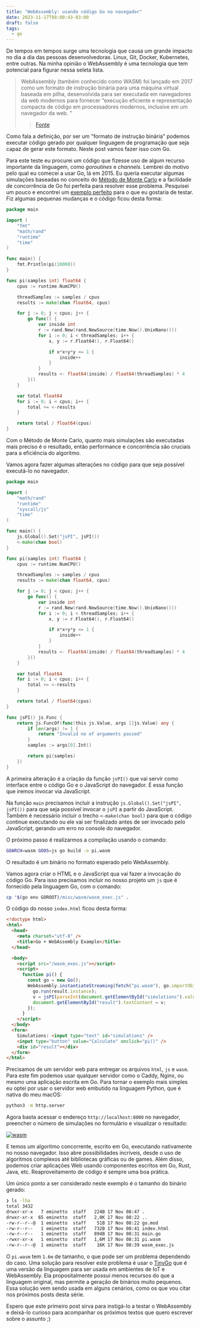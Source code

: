 ```yaml
---
title: "WebAssembly: usando código Go no navegador"
date: 2023-11-17T08:00:43-03:00
draft: false
tags:
  - go
---
```


De tempos em tempos surge uma tecnologia que causa um grande impacto no dia a dia das pessoas desenvolvedoras. Linux, Git, Docker, Kubernetes, entre outras. Na minha opinião o WebAssembly é uma tecnologia que tem potencial para figurar nessa seleta lista.

> WebAssembly (também conhecido como WASM) foi lançado em 2017 como um formato de instrução binária para uma máquina virtual baseada em pilha, desenvolvida para ser executada em navegadores da web modernos para fornecer “execução eficiente e representação compacta de código em processadores modernos, inclusive em um navegador da web. ”
>
> > [Fonte](https://thenewstack.io/webassembly/what-is-webassembly-and-why-do-you-need-it/)

Como fala a definição, por ser um "formato de instrução binária" podemos executar código gerado por qualquer linguagem de programação que seja capaz de gerar este formato. Neste post vamos fazer isso com Go.

Para este teste eu procurei um código que fizesse uso de algum recurso importante da linguagem, como _goroutines_ e _channels_. Lembrei do motivo pelo qual eu comecei a usar Go, lá em 2015. Eu queria executar algumas simulações baseadas no conceito do [Método de Monte Carlo](https://en.wikipedia.org/wiki/Monte_Carlo_method) e a facilidade de concorrência de Go foi perfeita para resolver esse problema. Pesquisei um pouco e encontrei um [exemplo perfeito](https://www.soroushjp.com/2015/02/07/go-concurrency-is-not-parallelism-real-world-lessons-with-monte-carlo-simulations/) para o que eu gostaria de testar. Fiz algumas pequenas mudanças e o código ficou desta forma:

```go
package main

import (
	"fmt"
	"math/rand"
	"runtime"
	"time"
)

func main() {
	fmt.Println(pi(10000))
}

func pi(samples int) float64 {
	cpus := runtime.NumCPU()

	threadSamples := samples / cpus
	results := make(chan float64, cpus)

	for j := 0; j < cpus; j++ {
		go func() {
			var inside int
			r := rand.New(rand.NewSource(time.Now().UnixNano()))
			for i := 0; i < threadSamples; i++ {
				x, y := r.Float64(), r.Float64()

				if x*x+y*y <= 1 {
					inside++
				}
			}
			results <- float64(inside) / float64(threadSamples) * 4
		}()
	}

	var total float64
	for i := 0; i < cpus; i++ {
		total += <-results
	}

	return total / float64(cpus)
}

```

Com o Método de Monte Carlo, quanto mais simulações são executadas mais preciso é o resultado, então performance e concorrência são cruciais para a eficiência do algoritmo.

Vamos agora fazer algumas alterações no código para que seja possível executá-lo no navegador.

```go
package main

import (
	"math/rand"
	"runtime"
	"syscall/js"
	"time"
)

func main() {
	js.Global().Set("jsPI", jsPI())
	<-make(chan bool)
}

func pi(samples int) float64 {
	cpus := runtime.NumCPU()

	threadSamples := samples / cpus
	results := make(chan float64, cpus)

	for j := 0; j < cpus; j++ {
		go func() {
			var inside int
			r := rand.New(rand.NewSource(time.Now().UnixNano()))
			for i := 0; i < threadSamples; i++ {
				x, y := r.Float64(), r.Float64()

				if x*x+y*y <= 1 {
					inside++
				}
			}
			results <- float64(inside) / float64(threadSamples) * 4
		}()
	}

	var total float64
	for i := 0; i < cpus; i++ {
		total += <-results
	}

	return total / float64(cpus)
}

func jsPI() js.Func {
	return js.FuncOf(func(this js.Value, args []js.Value) any {
		if len(args) != 1 {
			return "Invalid no of arguments passed"
		}
		samples := args[0].Int()

		return pi(samples)
	})
}

```

A primeira alteração é a criação da função `jsPI()` que vai servir como interface entre o código Go e o JavaScript do navegador. É essa função que iremos invocar via JavaScript.

Na função `main` precisamos incluir a instrução `js.Global().Set("jsPI", jsPI())` para que seja possível invocar o `jsPI` a partir do JavaScript. Também é necessário incluir o trecho `<-make(chan bool)` para que o código continue executando ou ele vai ser finalizado antes de ser invocado pelo JavaScript, gerando um erro no console do navegador.

O próximo passo é realizarmos a compilação usando o comando:

```bash
GOARCH=wasm GOOS=js go build -o pi.wasm
```

O resultado é um binário no formato esperado pelo WebAssembly.

Vamos agora criar o HTML e o JavaScript qua vai fazer a invocação do código Go. Para isso precisamos incluir no nosso projeto um `js` que é fornecido pela linguagem Go, com o comando:

```bash
cp "$(go env GOROOT)/misc/wasm/wasm_exec.js" .
```

O código do nosso `index.html` ficou desta forma:

```html
<!doctype html>
<html>
  <head>
    <meta charset="utf-8" />
    <title>Go + WebAssembly Example</title>
  </head>

  <body>
    <script src="/wasm_exec.js"></script>
    <script>
      function pi() {
        const go = new Go();
        WebAssembly.instantiateStreaming(fetch("pi.wasm"), go.importObject).then((result) => {
          go.run(result.instance);
          v = jsPI(parseInt(document.getElementById("simulations").value));
          document.getElementById("result").textContent = v;
        });
      }
    </script>
  </body>
  <form>
    Simulations: <input type="text" id="simulations" />
    <input type="button" value="Calculate" onclick="pi()" />
    <div id="result"></div>
  </form>
</html>
```

Precisamos de um servidor web para entregar os arquivos `html`, `js` e `wasm`. Para este fim podemos usar qualquer servidor como o Caddy, Nginx, ou mesmo uma aplicação escrita em Go. Para tornar o exemplo mais simples eu optei por usar o servidor web embutido na linguagem Python, que é nativa do meu macOS:

```bash
python3 -m http.server
```

Agora basta acessar o endereço `http://localhost:8000` no navegador, preencher o número de simulações no formulário e visualizar o resultado:

[![wasm](/images/posts/wasm.png)](/images/posts/wasm.png)

E temos um algoritmo concorrente, escrito em Go, executando nativamente no nosso navegador. Isso abre possibilidades incríveis, desde o uso de algoritmos complexos até bibliotecas gráficas ou de games. Além disso, podemos criar aplicações Web usando componentes escritos em Go, Rust, Java, etc. Reaproveitamento de código é sempre uma boa prática.

Um único ponto a ser considerado neste exemplo é o tamanho do binário gerado:

```bash
❯ ls -lha
total 3432
drwxr-xr-x   7 eminetto  staff   224B 17 Nov 08:47 .
drwxr-xr-x  65 eminetto  staff   2,0K 17 Nov 08:22 ..
-rw-r--r--@  1 eminetto  staff    51B 17 Nov 08:22 go.mod
-rw-r--r--   1 eminetto  staff   732B 17 Nov 08:41 index.html
-rw-r--r--   1 eminetto  staff   894B 17 Nov 08:31 main.go
-rwxr-xr-x   1 eminetto  staff   1,6M 17 Nov 08:31 pi.wasm
-rw-r--r--@  1 eminetto  staff    16K 17 Nov 08:39 wasm_exec.js
```

O `pi.wasm` tem `1.6m` de tamanho, o que pode ser um problema dependendo do caso. Uma solução para resolver este problema é usar o [TinyGo](https://tinygo.org/docs/guides/webassembly/) que é uma versão da linguagem para ser usada em ambientes de IoT e WebAssembly. Ela propositalmente possui menos recursos do que a linguagem original, mas permite a geração de binários muito pequenos. Essa solução vem sendo usada em alguns cenários, como os que vou citar nos próximos posts desta série.

Espero que este primeiro post sirva para instigá-lo a testar o WebAssembly e deixá-lo curioso para acompanhar os próximos textos que quero escrever sobre o assunto ;)
